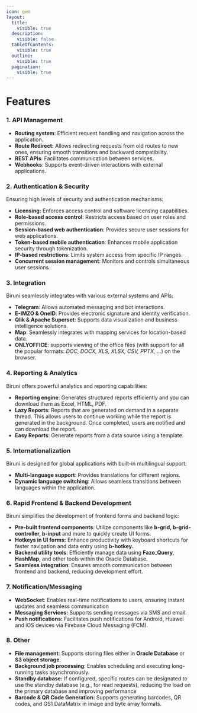 ```yaml
---
icon: gem
layout:
  title:
    visible: true
  description:
    visible: false
  tableOfContents:
    visible: true
  outline:
    visible: true
  pagination:
    visible: true
---
```


# Features

### 1. API Management

* **Routing system**: Efficient request handling and navigation across the application.
* **Route Redirect:** Allows redirecting requests from old routes to new ones, ensuring smooth transitions and backward compatibility.
* **REST APIs**: Facilitates communication between services.
* **Webhooks**: Supports event-driven interactions with external applications.

### 2. Authentication & Security

Ensuring high levels of security and authentication mechanisms:

* **Licensing:** Enforces access control and software licensing capabilities.
* **Role-based access control**: Restricts access based on user roles and permissions.
* **Session-based web authentication**: Provides secure user sessions for web applications.
* **Token-based mobile authentication**: Enhances mobile application security through tokenization.
* **IP-based restrictions**: Limits system access from specific IP ranges.
* **Concurrent session management**: Monitors and controls simultaneous user sessions.

### 3. Integration

Biruni seamlessly integrates with various external systems and APIs:

* **Telegram**: Allows automated messaging and bot interactions.
* **E-IMZO & OneID**: Provides electronic signature and identity verification.
* **Qlik & Apache Superset**: Supports data visualization and business intelligence solutions.
* **Map**: Seamlessly integrates with mapping services for location-based data.
* **ONLYOFFICE**: supports viewing of the office files (with support for all the popular formats: _DOC, DOCX, XLS, XLSX, CSV, PPTX, ..._) on the browser.

### 4. Reporting & Analytics

Biruni offers powerful analytics and reporting capabilities:

* **Reporting engine**: Generates structured reports efficiently and you can download them as Excel, HTML, PDF.
* **Lazy Reports**: Reports that are generated on demand in a separate thread. This allows users to continue working while the report is generated in the background. Once completed, users are notified and can download the report.
* **Easy Reports**: Generate reports from a data source using a template.

### 5. Internationalization

Biruni is designed for global applications with built-in multilingual support:

* **Multi-language support**: Provides translations for different regions.
* **Dynamic language switching**: Allows seamless transitions between languages within the application.

### 6. Rapid Frontend & Backend Development

Biruni simplifies the development of frontend forms and backend logic:

* **Pre-built frontend components**: Utilize components like **b-grid, b-grid-controller, b-input** and more to quickly create UI forms.
* **Hotkeys in UI forms:** Enhance productivity with keyboard shortcuts for faster navigation and data entry using **b-hotkey.**
* **Backend utility tools**: Efficiently manage data using **Fazo\_Query**, **HashMap**, and other tools within the Oracle Database.
* **Seamless integration**: Ensures smooth communication between frontend and backend, reducing development effort.

### 7. Notification/Messaging

* **WebSocket**: Enables real-time notifications to users, ensuring instant updates and seamless communication
* **Messaging Services:** Supports sending messages via SMS and email.
* **Push notifications:** Facilitates push notifications for Android, Huawei and iOS devices via Firebase Cloud Messaging (FCM).

### 8. Other

* **File management**: Supports storing files either in **Oracle Database** or **S3 object storage**.
* **Background job processing**: Enables scheduling and executing long-running tasks asynchronously.
* **Standby database:** If configured, specific routes can be designated to use the standby database (e.g., for read requests), reducing the load on the primary database and improving performance
* **Barcode & QR Code Generation:** Supports generating barcodes, QR codes, and GS1 DataMatrix in image and byte array formats.
